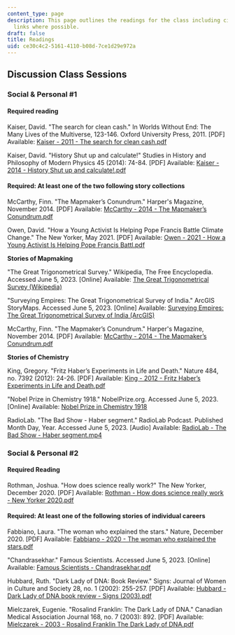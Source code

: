 ```yaml
---
content_type: page
description: This page outlines the readings for the class including citations and
  links where possible.
draft: false
title: Readings
uid: ce30c4c2-5161-4110-b08d-7ce1d29e972a
---
```

## Discussion Class Sessions

### Social & Personal #1

#### Required reading

Kaiser, David. "The search for clean cash." In Worlds Without End: The Many Lives of the Multiverse, 123-146. Oxford University Press, 2011. \[PDF\] Available: [Kaiser - 2011 - The search for clean cash.pdf](https://chat.openai.com/insert_link_here)

Kaiser, David. "History Shut up and calculate!" Studies in History and Philosophy of Modern Physics 45 (2014): 74-84. \[PDF\] Available: [Kaiser - 2014 - History Shut up and calculate!.pdf](https://chat.openai.com/insert_link_here)

#### Required: At least one of the two following story collections

McCarthy, Finn. "The Mapmaker’s Conundrum." Harper's Magazine, November 2014. \[PDF\] Available: [McCarthy - 2014 - The Mapmaker’s Conundrum.pdf](https://chat.openai.com/insert_link_here)

Owen, David. "How a Young Activist Is Helping Pope Francis Battle Climate Change." The New Yorker, May 2021. \[PDF\] Available: [Owen - 2021 - How a Young Activist Is Helping Pope Francis Battl.pdf](https://chat.openai.com/insert_link_here)

**Stories of Mapmaking**

"The Great Trigonometrical Survey." Wikipedia, The Free Encyclopedia. Accessed June 5, 2023. \[Online\] Available: [The Great Trigonometrical Survey (Wikipedia)](https://chat.openai.com/insert_link_here)

"Surveying Empires: The Great Trigonometrical Survey of India." ArcGIS StoryMaps. Accessed June 5, 2023. \[Online\] Available: [Surveying Empires: The Great Trigonometrical Survey of India (ArcGIS)](https://chat.openai.com/insert_link_here)

McCarthy, Finn. "The Mapmaker’s Conundrum." Harper's Magazine, November 2014. \[PDF\] Available: [McCarthy - 2014 - The Mapmaker’s Conundrum.pdf](https://chat.openai.com/insert_link_here)

**Stories of Chemistry**

King, Gregory. "Fritz Haber’s Experiments in Life and Death." Nature 484, no. 7392 (2012): 24-26. \[PDF\] Available: [King - 2012 - Fritz Haber’s Experiments in Life and Death.pdf](https://chat.openai.com/insert_link_here)

"Nobel Prize in Chemistry 1918." NobelPrize.org. Accessed June 5, 2023. \[Online\] Available: [Nobel Prize in Chemistry 1918](https://chat.openai.com/insert_link_here)

RadioLab. "The Bad Show - Haber segment." RadioLab Podcast. Published Month Day, Year. Accessed June 5, 2023. \[Audio\] Available: [RadioLab - The Bad Show - Haber segment.mp4](https://chat.openai.com/insert_link_here)

### Social & Personal #2

#### Required Reading

Rothman, Joshua. "How does science really work?" The New Yorker, December 2020. \[PDF\] Available: [Rothman - How does science really work - New Yorker 2020.pdf](https://chat.openai.com/insert_link_here)

#### Required: At least one of the following stories of individual careers

Fabbiano, Laura. "The woman who explained the stars." Nature, December 2020. \[PDF\] Available: [Fabbiano - 2020 - The woman who explained the stars.pdf](https://chat.openai.com/insert_link_here)

"Chandrasekhar." Famous Scientists. Accessed June 5, 2023. \[Online\] Available: [Famous Scientists - Chandrasekhar.pdf](https://chat.openai.com/insert_link_here)

Hubbard, Ruth. "Dark Lady of DNA: Book Review." Signs: Journal of Women in Culture and Society 28, no. 1 (2002): 255-257. \[PDF\] Available: [Hubbard - Dark Lady of DNA book review - Signs (2003).pdf](https://chat.openai.com/insert_link_here)

Mielczarek, Eugenie. "Rosalind Franklin: The Dark Lady of DNA." Canadian Medical Association Journal 168, no. 7 (2003): 892. \[PDF\] Available: [Mielczarek - 2003 - Rosalind Franklin The Dark Lady of DNA.pdf](https://chat.openai.com/insert_link_here)